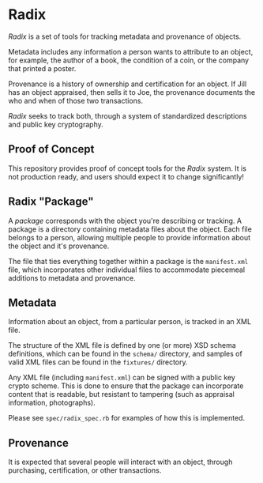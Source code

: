 # Radix

_Radix_ is a set of tools for tracking metadata and provenance of objects.

Metadata includes any information a person wants to attribute to an object,
for example, the author of a book, the condition of a coin, or the company
that printed a poster.

Provenance is a history of ownership and certification for an object. If 
Jill has an object appraised, then sells it to Joe, the provenance
documents the who and when of those two transactions.

_Radix_ seeks to track both, through a system of standardized descriptions
and public key cryptography.

## Proof of Concept

This repository provides proof of concept tools for the _Radix_ system. It is
not production ready, and users should expect it to change significantly!

## Radix "Package"

A _package_ corresponds with the object you're describing or tracking. A package
is a directory containing metadata files about the object. Each file belongs to
a person, allowing multiple people to provide information about the object and
it's provenance.

The file that ties everything together within a package is the `manifest.xml` file,
which incorporates other individual files to accommodate piecemeal additions to metadata
and provenance.

## Metadata

Information about an object, from a particular person, is tracked in an XML file.

The structure of the XML file is defined by one (or more) XSD schema definitions,
which can be found in the `schema/` directory, and samples of valid XML files can
be found in the `fixtures/` directory.

Any XML file (including `manifest.xml`) can be signed with a public key crypto
scheme. This is done to ensure that the package can incorporate content that is
readable, but resistant to tampering (such as appraisal information, photographs).

Please see `spec/radix_spec.rb` for examples of how this is implemented. 

## Provenance

It is expected that several people will interact with an object, through purchasing,
certification, or other transactions.